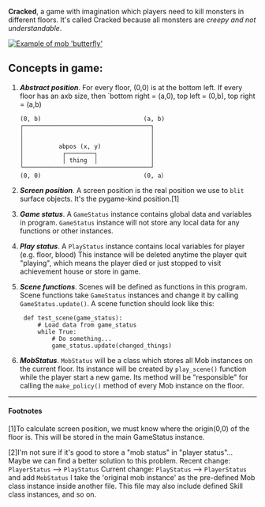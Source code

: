 **Cracked**, a game with imagination which players need to kill monsters in different floors.
 It's called Cracked because all monsters are *creepy and not understandable*.

 [![Example of mob 'butterfly'](https://s13.postimg.org/hlvyhh6fr/combine3.png)](https://postimg.org/image/9gdwjbi6r/)

Concepts in game:
---
1. ***Abstract position***.
    For every floor, (0,0) is at the bottom left.
    If every floor has an axb size, then `bottom right = (a,0), top left = (0,b), top right = (a,b)
    ```
    (0, b)                             (a, b)
    ┌────────────────────────────────────┐
    │                                    │
    │                                    │
    │          abpos (x, y)              │
    │           ┌────────┐               │
    │           │ thing  │               │
    └────────────────────────────────────┘
    (0, 0)                             (0, a）
    ```
2. ***Screen position***.
    A screen position is the real position we use to `blit` surface objects.
    It's the pygame-kind position.[1]
3. ***Game status***.
    A `GameStatus` instance contains global data and variables in program.
    `GameStatus` instance will not store any local data for any functions or other instances.

4. ***Play status***.
    A `PlayStatus` instance contains local variables for player (e.g. floor, blood)
    This instance will be deleted anytime the player quit \"playing\",
    which means the player died or just stopped to visit achievement house or store in game.
5. ***Scene functions***.
    Scenes will be defined as functions in this program. Scene functions take `GameStatus`
    instances and change it by calling `GameStatus.update()`.
    A scene function should look like this:

        def test_scene(game_status):
            # Load data from game_status
            while True:
                # Do something...
                game_status.update(changed_things)

6. ***MobStatus***.
    `MobStatus` will be a class which stores all Mob instances on the current floor.
    Its instance will be created by `play_scene()` function while the player start a new game.
    Its method will be "responsible" for calling the `make_policy()` method of every Mob instance on the floor.
---
#### Footnotes
[1]To calculate screen position, we must know where the origin(0,0) of the floor is.
This will be stored in the main GameStatus instance.

[2]I'm not sure if it's good to store a "mob status" in "player status"...
Maybe we can find a better solution to this problem.
Recent change: `PlayerStatus` --> `PlayStatus`
Current change: `PlayStatus` --> `PlayerStatus` and add `MobStatus`
I take the 'original mob instance' as the pre-defined Mob class instance inside another file. 
This file may also include defined Skill class instances, and so on.
